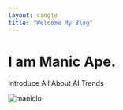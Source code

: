 ```yaml
---
layout: single
title: "Welcome My Blog"
---
```


# I am Manic Ape.
Introduce All About AI Trends

![maniclo](C:\Users\user\Desktop\draxxBlog\manicape.github.io\images\2023-02-03-first\maniclo.png)
